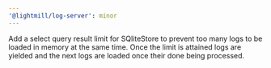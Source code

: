 ```yaml
---
'@lightmill/log-server': minor
---
```


Add a select query result limit for SQliteStore to prevent too many logs to be loaded in memory at the same time. Once the limit is attained logs are yielded and the next logs are loaded once their done being processed.
